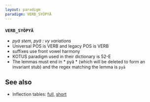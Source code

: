 ```yaml
---
layout: paradigm
paradigm: VERB_SYÖPYÄ
---
```

### ` VERB_SYÖPYÄ `

* _pyä stem, pyä : vy variations_
* Universal POS is VERB and legacy POS is VERB
* suffixes use front vowel harmony
* KOTUS paradigm used in their dictionary is 52-E
* The lemmas must end in * pyä * (which will be deleted to form an invariant stub) and the regex matching the lemma is ` pyä `

## See also

* Inflection tables: [full](gen/S/syöpyä.html), [short](gen/S/syöpyä_wikt.html)

